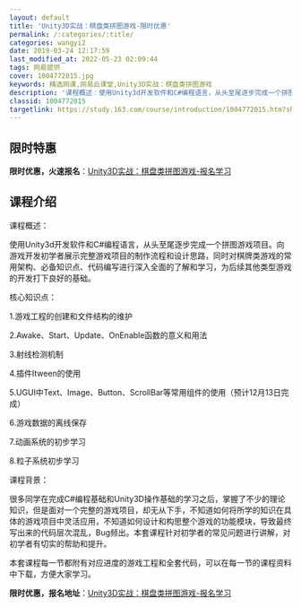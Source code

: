 ```yaml
---
layout: default
title: 'Unity3D实战：棋盘类拼图游戏-限时优惠'
permalink: /:categories/:title/
categories: wangyi2
date: 2019-03-24 12:17:59
last_modified_at: 2022-05-23 02:09:44
tags: 网易提供
cover: 1004772015.jpg
keywords: 精选网课,网易云课堂,Unity3D实战：棋盘类拼图游戏
description: '课程概述：使用Unity3d开发软件和C#编程语言，从头至尾逐步完成一个拼图游戏项目。向游戏开发初学者展示完整游戏项目的'
classid: 1004772015
targetlink: https://study.163.com/course/introduction/1004772015.htm?share=1&shareId=1025206652&utm_campaign=share&utm_medium=iphoneShare&utm_source=&utm_u=1025206652
---
```


## 限时特惠

**限时优惠，火速报名**：[Unity3D实战：棋盘类拼图游戏-报名学习](https://study.163.com/course/introduction/1004772015.htm?share=1&shareId=1025206652&utm_campaign=share&utm_medium=iphoneShare&utm_source=&utm_u=1025206652)

## 课程介绍

课程概述：

使用Unity3d开发软件和C#编程语言，从头至尾逐步完成一个拼图游戏项目。向游戏开发初学者展示完整游戏项目的制作流程和设计思路，同时对棋牌类游戏的常用架构、必备知识点、代码编写进行深入全面的了解和学习，为后续其他类型游戏的开发打下良好的基础。

核心知识点：

1.游戏工程的创建和文件结构的维护

2.Awake、Start、Update、OnEnable函数的意义和用法

3.射线检测机制

4.插件Itween的使用

5.UGUI中Text、Image、Button、ScrollBar等常用组件的使用（预计12月13日完成）

6.游戏数据的离线保存

7.动画系统的初步学习

8.粒子系统初步学习

课程背景：

很多同学在完成C#编程基础和Unity3D操作基础的学习之后，掌握了不少的理论知识，但是面对一个完整的游戏项目，却无从下手，不知道如何将所学的知识在具体的游戏项目中灵活应用，不知道如何设计和构思整个游戏的功能模块，导致最终写出来的代码层次混乱，Bug频出。本套课程针对初学者的常见问题进行讲解，对初学者有切实的帮助和提升。



本套课程每一节都附有对应进度的游戏工程和全套代码，可以在每一节的课程资料中下载，方便大家学习。

**限时优惠，报名地址**：[Unity3D实战：棋盘类拼图游戏-报名学习](https://study.163.com/course/introduction/1004772015.htm?share=1&shareId=1025206652&utm_campaign=share&utm_medium=iphoneShare&utm_source=&utm_u=1025206652)


